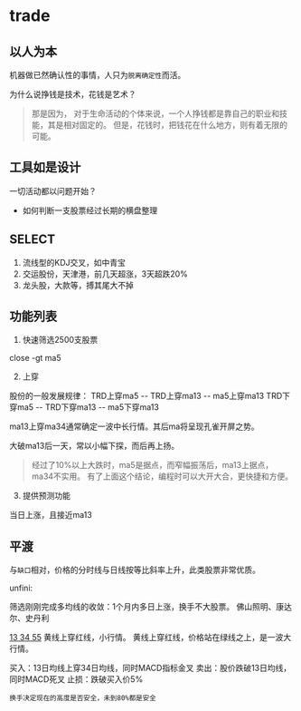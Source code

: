 # trade

## 以人为本

  机器做已然确认性的事情，人只为`脱离确定性`而活。

  为什么说挣钱是技术，花钱是艺术？

> 那是因为，
  对于生命活动的个体来说，一个人挣钱都是靠自己的职业和技能，其是相对固定的。
  但是，花钱时，把钱花在什么地方，则有着无限的可能。

## 工具如是设计 

  一切活动都以问题开始？

  * 如何判断一支股票经过长期的横盘整理

## SELECT

  1. 流线型的KDJ交叉，如中青宝
  2. 交运股份，天津港，前几天超涨，3天超跌20%
  3. 龙头股，大款等，搏其尾大不掉

## 功能列表

  1. 快速筛选2500支股票

  close -gt ma5 

  2. 上穿

  股份的一般发展规律：
  TRD上穿ma5    --  TRD上穿ma13 -- ma5上穿ma13
  TRD下穿ma5    --  TRD下穿ma13 -- ma5下穿ma13

  ma13上穿ma34通常确定一波中长行情。其后ma将呈现孔雀开屏之势。

  大破ma13后一天，常以小幅下探，而后再上扬。

> 经过了10%以上大跌时，ma5是据点，而窄幅振荡后，ma13上据点，ma34不实用。
> 有了上面这个结论，编程时可以大开大合，更快捷和方便。

  3. 提供预测功能

  当日上涨，且接近ma13

## 平渡

  与`缺口`相对，价格的分时线与日线按等比斜率上升，此类股票非常优质。

  unfini: 

  筛选刚刚完成多均线的收敛：1个月内多日上涨，换手不大股票。
  佛山照明、康达尔、史丹利

  [13 34 55](黄红绿) 
  黄线上穿红线，小行情。
  黄线上穿红线，价格站在绿线之上，是一波大行情。

  买入：13日均线上穿34日均线，同时MACD指标金叉
  卖出：股价跌破13日均线，同时MACD死叉
  止损：跌破买入价5%

  `换手决定现在的高度是否安全，未到80%都是安全`

